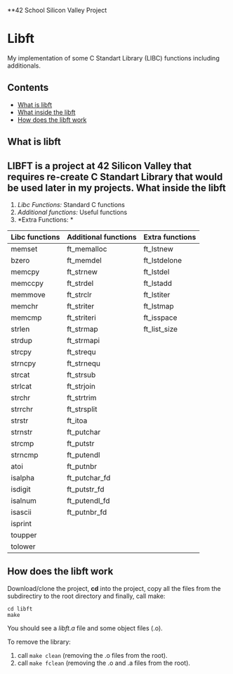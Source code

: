 **42 School Silicon Valley Project

**Libft**
======================== 
My implementation of some C Standart Library (LIBC) functions including additionals.

**Contents**
-----------------------
* [What is libft](#what-is-libft)
* [What inside the libft](#what-inside-the-libft)
* [How does the libft work](#how-does-the-libft-work)


**What is libft**
-----------------------
LIBFT is a project at 42 Silicon Valley that requires re-create C Standart Library that would be used later in my projects.
**What inside the libft**
-----------------------------
1. *Libc Functions:* Standard C functions
2. *Additional functions:* Useful functions
3. *Extra Functions: *

Libc functions | Additional functions | Extra functions   |
:----------- | :----------------------| :-----------------|
memset	     |    ft_memalloc         |   ft_lstnew
bzero		     |    ft_memdel	          |   ft_lstdelone
memcpy		   |    ft_strnew	          |   ft_lstdel
memccpy	     |    ft_strdel           |   ft_lstadd
memmove	     |    ft_strclr	          |   ft_lstiter
memchr		   |    ft_striter          |   ft_lstmap
memcmp	     |    ft_striteri         |   ft_isspace
strlen		   |    ft_strmap           |   ft_list_size
strdup		   |    ft_strmapi	        |
strcpy		   |    ft_strequ           |
strncpy			 |    ft_strnequ	        |
strcat		   |    ft_strsub	          |
strlcat	     |    ft_strjoin          |
strchr		   |    ft_strtrim          |
strrchr      |    ft_strsplit         |
strstr		   |    ft_itoa             |
strnstr	     |    ft_putchar	        |
strcmp		   |    ft_putstr           |
strncmp		   |    ft_putendl          |
atoi	       |    ft_putnbr	          |
isalpha		   |    ft_putchar_fd       |
isdigit	     |    ft_putstr_fd        |
isalnum		   |    ft_putendl_fd       |
isascii		   |    ft_putnbr_fd        |
isprint		   |                        |
toupper		   |                        |
tolower		   |                        |


**How does the libft work**
------------------------------

Download/clone the project, **cd** into the project, copy all the files from the subdirectiry to the root directory and finally, call make:

	cd libft
	make

You should see a *libft.a* file and some object files (.o).

To remove the library:
1. call `make clean` (removing the .o files from the root).
2. call `make fclean` (removing the .o and .a files from the root).
